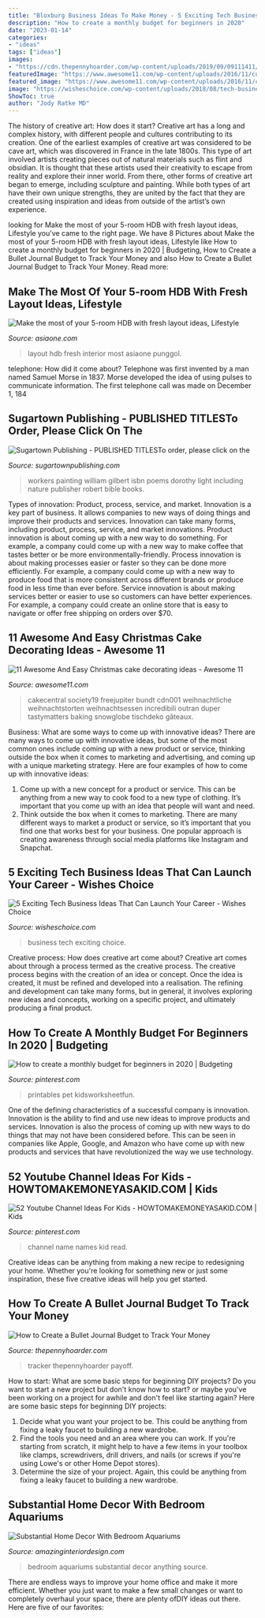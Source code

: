 ```yaml
---
title: "Bloxburg Business Ideas To Make Money - 5 Exciting Tech Business Ideas That Can Launch Your Career"
description: "How to create a monthly budget for beginners in 2020"
date: "2023-01-14"
categories:
- "ideas"
tags: ["ideas"]
images:
- "https://cdn.thepennyhoarder.com/wp-content/uploads/2019/09/09111411/Bullet-Journal-Budget-1024x683.jpg"
featuredImage: "https://www.awesome11.com/wp-content/uploads/2016/11/cutest-Christmas-cake-idea.jpg"
featured_image: "https://www.awesome11.com/wp-content/uploads/2016/11/cutest-Christmas-cake-idea.jpg"
image: "https://wisheschoice.com/wp-content/uploads/2018/08/tech-business-ideas.jpeg"
ShowToc: true
author: "Jody Ratke MD"
---
```



The history of creative art: How does it start?
Creative art has a long and complex history, with different people and cultures contributing to its creation. One of the earliest examples of creative art was considered to be cave art, which was discovered in France in the late 1800s. This type of art involved artists creating pieces out of natural materials such as flint and obsidian. It is thought that these artists used their creativity to escape from reality and explore their inner world. From there, other forms of creative art began to emerge, including sculpture and painting. While both types of art have their own unique strengths, they are united by the fact that they are created using inspiration and ideas from outside of the artist’s own experience.

	

		
looking for Make the most of your 5-room HDB with fresh layout ideas, Lifestyle you've came to the right page. We have 8 Pictures about Make the most of your 5-room HDB with fresh layout ideas, Lifestyle like How to create a monthly budget for beginners in 2020 | Budgeting, How to Create a Bullet Journal Budget to Track Your Money and also How to Create a Bullet Journal Budget to Track Your Money. Read more:
		
    
## Make The Most Of Your 5-room HDB With Fresh Layout Ideas, Lifestyle

<img loading=lazy src="https://www.asiaone.com/sites/default/files/inline-images/190712_1_stylemyspace.png" onerror="this.onerror=null;this.src='https://tse3.mm.bing.net/th?id=OIP.gFLbqDNCaPYd6EIZoE6HiwHaE7&amp;pid=15.1';" alt="Make the most of your 5-room HDB with fresh layout ideas, Lifestyle">

_Source: asiaone.com_

>layout hdb fresh interior most asiaone punggol. 

	

telephone: How did it come about?
Telephone was first invented by a man named Samuel Morse in 1837. Morse developed the idea of using pulses to communicate information. The first telephone call was made on December 1, 184
    
## Sugartown Publishing - PUBLISHED TITLESTo Order, Please Click On The

<img loading=lazy src="http://sugartownpublishing.com/yahoo_site_admin/assets/images/Workers_comp_cover_300_dpi.69125142_std.jpg" onerror="this.onerror=null;this.src='https://tse4.mm.bing.net/th?id=OIP.53Egvqji2pXJa0mJqwiecgAAAA&amp;pid=15.1';" alt="Sugartown Publishing - PUBLISHED TITLESTo order, please click on the">

_Source: sugartownpublishing.com_

>workers painting william gilbert isbn poems dorothy light including nature publisher robert bible books. 

	

Types of innovation: Product, process, service, and market.
Innovation is a key part of business. It allows companies to new ways of doing things and improve their products and services. Innovation can take many forms, including product, process, service, and market innovations. 
Product innovation is about coming up with a new way to do something. For example, a company could come up with a new way to make coffee that tastes better or be more environmentally-friendly. Process innovation is about making processes easier or faster so they can be done more efficiently. For example, a company could come up with a new way to produce food that is more consistent across different brands or produce food in less time than ever before. Service innovation is about making services better or easier to use so customers can have better experiences. For example, a company could create an online store that is easy to navigate or offer free shipping on orders over $70.

    
## 11 Awesome And Easy Christmas Cake Decorating Ideas - Awesome 11

<img loading=lazy src="https://www.awesome11.com/wp-content/uploads/2016/11/cutest-Christmas-cake-idea.jpg" onerror="this.onerror=null;this.src='https://tse2.mm.bing.net/th?id=OIP.QaGIMwtnxjtsyTfUkLEKigHaJ4&amp;pid=15.1';" alt="11 Awesome And Easy Christmas cake decorating ideas - Awesome 11">

_Source: awesome11.com_

>cakecentral society19 freejupiter bundt cdn001 weihnachtliche weihnachtstorten weihnachtsessen incredibili outran duper tastymatters baking snowglobe tischdeko gâteaux. 

	

Business: What are some ways to come up with innovative ideas?
There are many ways to come up with innovative ideas, but some of the most common ones include coming up with a new product or service, thinking outside the box when it comes to marketing and advertising, and coming up with a unique marketing strategy. Here are four examples of how to come up with innovative ideas: 
1. Come up with a new concept for a product or service. This can be anything from a new way to cook food to a new type of clothing. It’s important that you come up with an idea that people will want and need. 
2. Think outside the box when it comes to marketing. There are many different ways to market a product or service, so it’s important that you find one that works best for your business. One popular approach is creating awareness through social media platforms like Instagram and Snapchat.

    
## 5 Exciting Tech Business Ideas That Can Launch Your Career - Wishes Choice

<img loading=lazy src="https://wisheschoice.com/wp-content/uploads/2018/08/tech-business-ideas.jpeg" onerror="this.onerror=null;this.src='https://tse2.mm.bing.net/th?id=OIP.m1iQuvp5takdIw8ZoJUDrgHaE8&amp;pid=15.1';" alt="5 Exciting Tech Business Ideas That Can Launch Your Career - Wishes Choice">

_Source: wisheschoice.com_

>business tech exciting choice. 

	

Creative process: How does creative art come about?
Creative art comes about through a process termed as the creative process. The creative process begins with the creation of an idea or concept. Once the idea is created, it must be refined and developed into a realisation. The refining and development can take many forms, but in general, it involves exploring new ideas and concepts, working on a specific project, and ultimately producing a final product.

    
## How To Create A Monthly Budget For Beginners In 2020 | Budgeting

<img loading=lazy src="https://i.pinimg.com/736x/02/63/a4/0263a4436bb755e74b0b50e1df08ff43.jpg" onerror="this.onerror=null;this.src='https://tse3.mm.bing.net/th?id=OIP.EKTDJWPEOn1DQ9Gsz5_RFQHaLH&amp;pid=15.1';" alt="How to create a monthly budget for beginners in 2020 | Budgeting">

_Source: pinterest.com_

>printables pet kidsworksheetfun. 

	

One of the defining characteristics of a successful company is innovation. Innovation is the ability to find and use new ideas to improve products and services. Innovation is also the process of coming up with new ways to do things that may not have been considered before. This can be seen in companies like Apple, Google, and Amazon who have come up with new products and services that have revolutionized the way we use technology.

    
## 52 Youtube Channel Ideas For Kids - HOWTOMAKEMONEYASAKID.COM | Kids

<img loading=lazy src="https://i.pinimg.com/736x/60/84/57/6084574670dc7f725c1ce80f75c6d32d.jpg" onerror="this.onerror=null;this.src='https://tse4.mm.bing.net/th?id=OIP.riRWULuLhensJGwwcxuJ4AHaLH&amp;pid=15.1';" alt="52 Youtube Channel Ideas For Kids - HOWTOMAKEMONEYASAKID.COM | Kids">

_Source: pinterest.com_

>channel name names kid read. 

	

Creative ideas can be anything from making a new recipe to redesigning your home. Whether you're looking for something new or just some inspiration, these five creative ideas will help you get started.

    
## How To Create A Bullet Journal Budget To Track Your Money

<img loading=lazy src="https://cdn.thepennyhoarder.com/wp-content/uploads/2019/09/09111411/Bullet-Journal-Budget-1024x683.jpg" onerror="this.onerror=null;this.src='https://tse3.mm.bing.net/th?id=OIP.R4sY-GkM_TmUsJfwQNT3OQHaE8&amp;pid=15.1';" alt="How to Create a Bullet Journal Budget to Track Your Money">

_Source: thepennyhoarder.com_

>tracker thepennyhoarder payoff. 

	

How to start: What are some basic steps for beginning DIY projects?
Do you want to start a new project but don't know how to start? or maybe you've been working on a project for awhile and don't feel like starting again? Here are some basic steps for beginning DIY projects:
1. Decide what you want your project to be. This could be anything from fixing a leaky faucet to building a new wardrobe. 
2. Find the tools you need and an area where you can work. If you're starting from scratch, it might help to have a few items in your toolbox like clamps, screwdrivers, drill drivers, and nails (or screws if you're using Lowe's or other Home Depot stores). 
3. Determine the size of your project. Again, this could be anything from fixing a leaky faucet to building a new wardrobe. 

    
## Substantial Home Decor With Bedroom Aquariums

<img loading=lazy src="http://www.amazinginteriordesign.com/wp-content/uploads/2013/08/room52.jpg" onerror="this.onerror=null;this.src='https://tse2.mm.bing.net/th?id=OIP.dmBYvwvmFKkWKYiER6-Q3gHaFj&amp;pid=15.1';" alt="Substantial Home Decor With Bedroom Aquariums">

_Source: amazinginteriordesign.com_

>bedroom aquariums substantial decor anything source. 

	

There are endless ways to improve your home office and make it more efficient. Whether you just want to make a few small changes or want to completely overhaul your space, there are plenty ofDIY ideas out there. Here are five of our favorites: 

